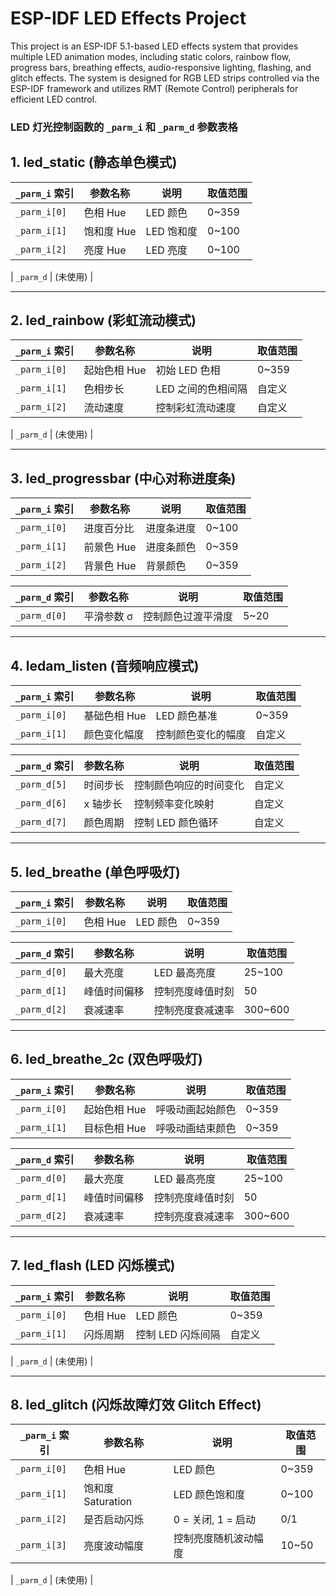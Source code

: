 # ESP-IDF LED Effects Project

This project is an ESP-IDF 5.1-based LED effects system that provides multiple LED animation modes, including static colors, rainbow flow, progress bars, breathing effects, audio-responsive lighting, flashing, and glitch effects. The system is designed for RGB LED strips controlled via the ESP-IDF framework and utilizes RMT (Remote Control) peripherals for efficient LED control.

### **LED 灯光控制函数的 `_parm_i` 和 `_parm_d` 参数表格**


## **1. led_static (静态单色模式)**

| `_parm_i` 索引 | 参数名称  | 说明                | 取值范围  |
|--------------|---------|-----------------|--------|
| `_parm_i[0]` | 色相 Hue | LED 颜色       | 0~359  |
| `_parm_i[1]` | 饱和度 Hue | LED 饱和度       | 0~100  |
| `_parm_i[2]` | 亮度 Hue | LED 亮度       | 0~100  |

| `_parm_d` | (未使用) |

---

## **2. led_rainbow (彩虹流动模式)**

| `_parm_i` 索引 | 参数名称   | 说明                   | 取值范围  |
|--------------|----------|--------------------|--------|
| `_parm_i[0]` | 起始色相 Hue | 初始 LED 色相        | 0~359  |
| `_parm_i[1]` | 色相步长 | LED 之间的色相间隔  | 自定义 |
| `_parm_i[2]` | 流动速度 | 控制彩虹流动速度    | 自定义 |

| `_parm_d` | (未使用) |

---

## **3. led_progressbar (中心对称进度条)**

| `_parm_i` 索引 | 参数名称     | 说明               | 取值范围  |
|--------------|-----------|----------------|--------|
| `_parm_i[0]` | 进度百分比  | 进度条进度       | 0~100  |
| `_parm_i[1]` | 前景色 Hue | 进度条颜色       | 0~359  |
| `_parm_i[2]` | 背景色 Hue | 背景颜色         | 0~359  |

| `_parm_d` 索引 | 参数名称  | 说明                   | 取值范围 |
|--------------|--------|--------------------|------|
| `_parm_d[0]` | 平滑参数 σ | 控制颜色过渡平滑度 | 5~20 |

---

## **4. ledam_listen (音频响应模式)**

| `_parm_i` 索引 | 参数名称    | 说明                   | 取值范围 |
|--------------|-----------|--------------------|------|
| `_parm_i[0]` | 基础色相 Hue | LED 颜色基准       | 0~359 |
| `_parm_i[1]` | 颜色变化幅度 | 控制颜色变化的幅度 | 自定义 |

| `_parm_d` 索引 | 参数名称    | 说明                | 取值范围 |
|--------------|-----------|-----------------|------|
| `_parm_d[5]` | 时间步长    | 控制颜色响应的时间变化 | 自定义 |
| `_parm_d[6]` | x 轴步长   | 控制频率变化映射      | 自定义 |
| `_parm_d[7]` | 颜色周期   | 控制 LED 颜色循环    | 自定义 |

---

## **5. led_breathe (单色呼吸灯)**

| `_parm_i` 索引 | 参数名称  | 说明                | 取值范围  |
|--------------|---------|-----------------|--------|
| `_parm_i[0]` | 色相 Hue | LED 颜色       | 0~359  |

| `_parm_d` 索引 | 参数名称    | 说明                | 取值范围 |
|--------------|-----------|-----------------|------|
| `_parm_d[0]` | 最大亮度    | LED 最高亮度       | 25~100 |
| `_parm_d[1]` | 峰值时间偏移 | 控制亮度峰值时刻    | 50     |
| `_parm_d[2]` | 衰减速率    | 控制亮度衰减速率    | 300~600 |

---

## **6. led_breathe_2c (双色呼吸灯)**

| `_parm_i` 索引 | 参数名称      | 说明               | 取值范围  |
|--------------|------------|----------------|--------|
| `_parm_i[0]` | 起始色相 Hue | 呼吸动画起始颜色 | 0~359  |
| `_parm_i[1]` | 目标色相 Hue | 呼吸动画结束颜色 | 0~359  |

| `_parm_d` 索引 | 参数名称    | 说明                | 取值范围 |
|--------------|-----------|-----------------|------|
| `_parm_d[0]` | 最大亮度    | LED 最高亮度       | 25~100 |
| `_parm_d[1]` | 峰值时间偏移 | 控制亮度峰值时刻    | 50     |
| `_parm_d[2]` | 衰减速率    | 控制亮度衰减速率    | 300~600 |

---

## **7. led_flash (LED 闪烁模式)**

| `_parm_i` 索引 | 参数名称      | 说明              | 取值范围  |
|--------------|------------|---------------|--------|
| `_parm_i[0]` | 色相 Hue     | LED 颜色      | 0~359  |
| `_parm_i[1]` | 闪烁周期     | 控制 LED 闪烁间隔 | 自定义 |

| `_parm_d` | (未使用) |

---

## **8. led_glitch (闪烁故障灯效 Glitch Effect)**

| `_parm_i` 索引 | 参数名称      | 说明               | 取值范围  |
|--------------|------------|----------------|--------|
| `_parm_i[0]` | 色相 Hue     | LED 颜色        | 0~359  |
| `_parm_i[1]` | 饱和度 Saturation | LED 颜色饱和度 | 0~100  |
| `_parm_i[2]` | 是否启动闪烁 | 0 = 关闭, 1 = 启动 | 0/1    |
| `_parm_i[3]` | 亮度波动幅度 | 控制亮度随机波动幅度 | 10~50  |

| `_parm_d` | (未使用) |
